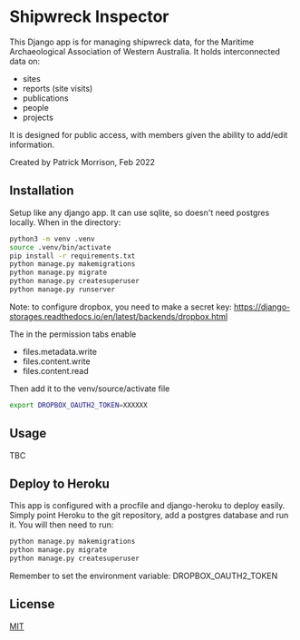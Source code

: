 # Shipwreck Inspector

This Django app is for managing shipwreck data, for the Maritime Archaeological Association of Western Australia.
It holds interconnected data on:
- sites
- reports (site visits)
- publications
- people
- projects

It is designed for public access, with members given the ability to add/edit information.

Created by Patrick Morrison, Feb 2022

## Installation

Setup like any django app. It can use sqlite, so doesn't need postgres locally. When in the directory:

```bash
python3 -m venv .venv
source .venv/bin/activate
pip install -r requirements.txt
python manage.py makemigrations
python manage.py migrate
python manage.py createsuperuser
python manage.py runserver
```

Note: to configure dropbox, you need to make a secret key: https://django-storages.readthedocs.io/en/latest/backends/dropbox.html

The in the permission tabs enable
- files.metadata.write
- files.content.write
- files.content.read

Then add it to the venv/source/activate file
```bash
export DROPBOX_OAUTH2_TOKEN=XXXXXX
```

## Usage

TBC

## Deploy to Heroku
This app is configured with a procfile and django-heroku to deploy easily. Simply point Heroku to the git repository, add a postgres database and run it. You will then need to run:

```bash
python manage.py makemigrations
python manage.py migrate
python manage.py createsuperuser
```

Remember to set the environment variable:
DROPBOX_OAUTH2_TOKEN

## License
[MIT](https://choosealicense.com/licenses/mit/)